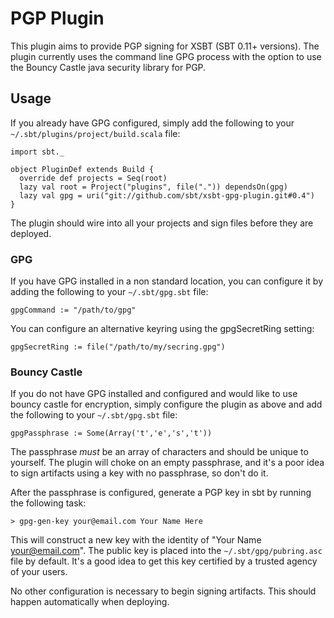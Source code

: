 # PGP Plugin

This plugin aims to provide PGP signing for XSBT (SBT 0.11+ versions).  The plugin currently uses the command line GPG process with the option to use the Bouncy Castle java security library for PGP. 


## Usage

If you already have GPG configured, simply add the following to your `~/.sbt/plugins/project/build.scala` file:

    import sbt._

    object PluginDef extends Build {
      override def projects = Seq(root)
      lazy val root = Project("plugins", file(".")) dependsOn(gpg)
      lazy val gpg = uri("git://github.com/sbt/xsbt-gpg-plugin.git#0.4")
    }

The plugin should wire into all your projects and sign files before they are deployed.

### GPG

If you have GPG installed in a non standard location, you can configure it by adding the following to your `~/.sbt/gpg.sbt` file:

    gpgCommand := "/path/to/gpg"

You can configure an alternative keyring using the gpgSecretRing setting:

    gpgSecretRing := file("/path/to/my/secring.gpg")


### Bouncy Castle

If you do not have GPG installed and configured and would like to use bouncy castle for encryption, simply configure the plugin as above and add the following to your `~/.sbt/gpg.sbt` file:

    gpgPassphrase := Some(Array('t','e','s','t'))

The passphrase *must* be an array of characters and should be unique to yourself.   The plugin will choke on an empty passphrase, and it's a poor idea to sign artifacts using a key with no passphrase, so don't do it.

After the passphrase is configured, generate a PGP key in sbt by running the following task:

    > gpg-gen-key your@email.com Your Name Here

This will construct a new key with the identity of "Your Name <your@email.com>".  The public key is placed into the `~/.sbt/gpg/pubring.asc` file by default.   It's a good idea to get this key certified by a trusted agency of your users.

No other configuration is necessary to begin signing artifacts.   This should happen automatically when deploying.
